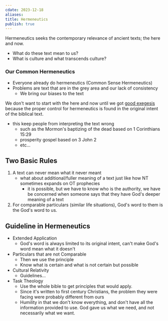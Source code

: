 ```yaml
---
cdate: 2023-12-18
aliases: 
title: Hermeneutics
publish: true
---
```

Hermeneutics seeks the contemporary relevance of ancient texts; the here and now.
* What do these text mean to us?
* What is culture and what transcends culture?

### Our Common Hermeneutics
* Everyone already do hermeneutics (Common Sense Hermeneutics)
* Problems are text that are in the grey area and our lack of consistency
	* We bring our biases to the text

We don't want to start with the here and now until we got [good exegesis](./Exegesis.md) because the proper control for hermeneutics is found in the original intent of the biblical text.

* this keep people from interpreting the text wrong
    * such as the Mormon's baptizing of the dead based on 1 Corinthians 15:29
    * prosperity gospel based on 3 John 2
    * etc...

## Two Basic Rules
1. A text can never mean what it never meant
    * what about additional/fuller meaning of a text just like how NT sometimes expands on OT prophecies
        * it is possible, but we have to know who is the authority, we have be concerned when someone says that they have God's deeper meaning of a text
2. For comparable particulars (similar life situations), God's word to them is the God's word to us.

## Guideline in Hermeneutics
- Extended Application
	- God's word is always limited to its original intent, can't make God's word mean what it doesn't
- Particulars that are not Comparable
	- Then we use the principle
	- Know what is certain and what is not certain but possible
- Cultural Relativity
	- Guidelines...
- Task Theology
	- Use the whole bible to get principles that would apply.
	- Since it's written to first century Christians, the problem they were facing were probably different from ours
	- Humility in that we don't know everything, and don't have all the information provided to use. God gave us what we need, and not necessarily what we want.

